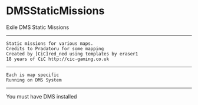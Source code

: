 # DMSStaticMissions
Exile DMS Static Missions 


*******************************************************
	Static missions for various maps.
	Credits to Pradatoru for some mapping
	Created by [CiC]red_ned using templates by eraser1 
	18 years of CiC http://cic-gaming.co.uk
*******************************************************
	Each is map specific
	Running on DMS System
*******************************************************
You must have DMS installed